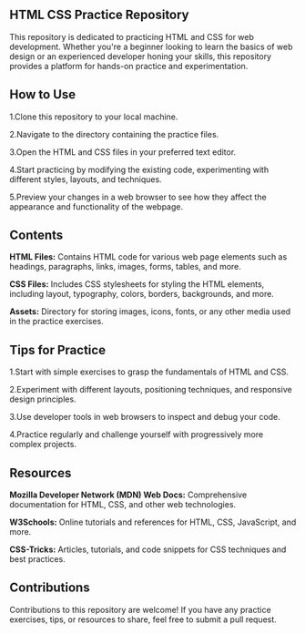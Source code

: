 ## HTML CSS Practice Repository

This repository is dedicated to practicing HTML and CSS for web development. Whether you're a beginner looking to learn the basics of web design or an experienced developer honing your skills, this repository provides a platform for hands-on practice and experimentation.

## How to Use
1.Clone this repository to your local machine.

2.Navigate to the directory containing the practice files.

3.Open the HTML and CSS files in your preferred text editor.

4.Start practicing by modifying the existing code, experimenting with different styles, layouts, and techniques.

5.Preview your changes in a web browser to see how they affect the appearance and functionality of the webpage.

## Contents

**HTML Files:** Contains HTML code for various web page elements such as headings, paragraphs, links, images, forms, tables, and more.

**CSS Files:** Includes CSS stylesheets for styling the HTML elements, including layout, typography, colors, borders, backgrounds, and more.

**Assets:** Directory for storing images, icons, fonts, or any other media used in the practice exercises.

## Tips for Practice

1.Start with simple exercises to grasp the fundamentals of HTML and CSS.

2.Experiment with different layouts, positioning techniques, and responsive design principles.

3.Use developer tools in web browsers to inspect and debug your code.

4.Practice regularly and challenge yourself with progressively more complex projects.

## Resources

**Mozilla Developer Network (MDN) Web Docs:** Comprehensive documentation for HTML, CSS, and other web technologies.

**W3Schools:** Online tutorials and references for HTML, CSS, JavaScript, and more.

**CSS-Tricks:** Articles, tutorials, and code snippets for CSS techniques and best practices.

## Contributions

Contributions to this repository are welcome! If you have any practice exercises, tips, or resources to share, feel free to submit a pull request.
